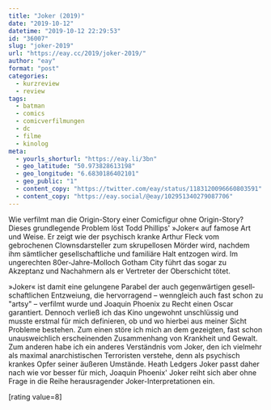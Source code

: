 ```yaml
---
title: "Joker (2019)"
date: "2019-10-12"
datetime: "2019-10-12 22:29:53"
id: "36007"
slug: "joker-2019"
url: "https://eay.cc/2019/joker-2019/"
author: "eay"
format: "post"
categories:
  - kurzreview
  - review
tags:
  - batman
  - comics
  - comicverfilmungen
  - dc
  - filme
  - kinolog
meta:
  - yourls_shorturl: "https://eay.li/3bn"
  - geo_latitude: "50.973828613198"
  - geo_longitude: "6.6830186402101"
  - geo_public: "1"
  - content_copy: "https://twitter.com/eay/status/1183120096660803591"
  - content_copy: "https://eay.social/@eay/102951340279087706"
---
```


Wie verfilmt man die Origin-Story einer Comicfigur ohne Origin-Story? Dieses grundlegende Problem löst Todd Phillips' »Joker« auf famose Art und Weise. Er zeigt wie der psychisch kranke Arthur Fleck vom gebrochenen Clowns­dar­steller zum skrupellosen Mörder wird, nachdem ihm sämtlicher gesell­schaft­liche und familiäre Halt entzogen wird. Im ungerechten 80er-Jahre-Molloch Gotham City führt das sogar zu Akzeptanz und Nachahmern als er Vertreter der Oberschicht tötet.

»Joker« ist damit eine gelungene Parabel der auch gegenwärtigen gesell­schaftlichen Entzweiung, die hervorragend – wenngleich auch fast schon zu "artsy" – verfilmt wurde und Joaquin Phoenix zu Recht einen Oscar garantiert. Dennoch verließ ich das Kino ungewohnt unschlüssig und musste erstmal für mich definieren, ob und wo hierbei aus meiner Sicht Probleme bestehen. Zum einen störe ich mich an dem gezeigten, fast schon unausweichlich erscheinen­den Zusammenhang von Krankheit und Gewalt. Zum anderen habe ich ein anderes Verständnis vom Joker, den ich vielmehr als maximal anarchistischen Terroristen verstehe, denn als psychisch krankes Opfer seiner äußeren Umstände. Heath Ledgers Joker passt daher nach wie vor besser für mich, Joaquin Phoenix' Joker reiht sich aber ohne Frage in die Reihe herausragender Joker-Interpretationen ein.

\[rating value=8\]
